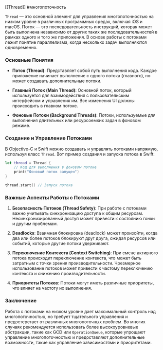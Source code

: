 [[Thread]]
#многопоточность

`Thread` — это основной элемент для управления многопоточностью на низком уровне в различных программных средах, включая iOS и macOS. Поток — это последовательность инструкций, которая может быть выполнена независимо от других таких же последовательностей в рамках одного и того же приложения. В основе работы с потоками лежит понятие параллелизма, когда несколько задач выполняются одновременно.

### Основные Понятия

- **Поток (Thread)**: Представляет собой путь выполнения кода. Каждое приложение начинает выполнение с одного потока (главного), но может создавать дополнительные потоки.

- **Главный Поток (Main Thread)**: Основной поток, который используется для взаимодействия с пользовательским интерфейсом и управления им. Все изменения UI должны происходить в главном потоке.

- **Фоновые Потоки (Background Threads)**: Потоки, используемые для выполнения длительных или ресурсоемких задач в фоновом режиме.

### Создание и Управление Потоками

В Objective-C и Swift можно создавать и управлять потоками напрямую, используя класс `Thread`. Вот пример создания и запуска потока в Swift:

```swift
let thread = Thread {
    // Код для выполнения в фоновом потоке
    print("Фоновый поток запущен")
}

thread.start() // Запуск потока
```

### Важные Аспекты Работы с Потоками

1. **Безопасность Потоков (Thread Safety)**: При работе с потоками важно учитывать синхронизацию доступа к общим ресурсам. Несинхронизированный доступ может привести к состоянию гонки и другим проблемам.

2. **Deadlocks**: Взаимная блокировка (deadlock) может произойти, когда два или более потоков блокируют друг друга, ожидая ресурсов или событий, которые другие потоки удерживают.

3. **Переключение Контекста (Context Switching)**: При смене активного потока происходит переключение контекста, что может быть затратным с точки зрения производительности. Чрезмерное использование потоков может привести к частому переключению контекста и снижению производительности.

4. **Приоритеты Потоков**: Потоки могут иметь различные приоритеты, что влияет на частоту их выполнения.

### Заключение

Работа с потоками на низком уровне дает максимальный контроль над многопоточностью, но требует тщательного управления и предостерегает от различных многопоточных проблем. Во многих случаях рекомендуется использовать более высокоуровневые абстракции, такие как GCD или `OperationQueue`, которые упрощают управление многопоточностью и предоставляют дополнительные возможности, такие как управление зависимостями и приоритетами.
